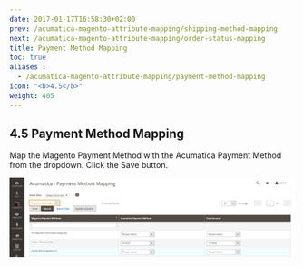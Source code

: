 ```yaml
---
date: 2017-01-17T16:58:30+02:00
prev: /acumatica-magento-attribute-mapping/shipping-method-mapping
next: /acumatica-magento-attribute-mapping/order-status-mapping
title: Payment Method Mapping
toc: true
aliases :
  - /acumatica-magento-attribute-mapping/payment-method-mapping
icon: "<b>4.5</b>"
weight: 405
---
```

## 4.5 Payment Method Mapping

<p>Map the Magento Payment Method with the Acumatica Payment Method from the dropdown. Click the Save button.</p>

![payment-method-mapping](images/payment-method-mapping.png?classes=shadow)
